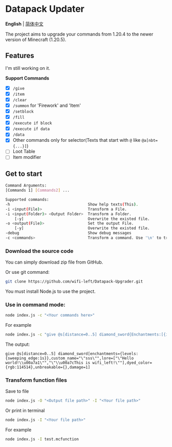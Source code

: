 # Datapack Updater
**English** | [简体中文](./readme.zh.md)

The project aims to upgrade your commands from 1.20.4 to the newer version of Minecraft (1.20.5).

## Features
I'm still working on it.

**Support Commands**
 - [x] `/give`
 - [x] `/item`
 - [x] `/clear`
 - [x] `/summon` for 'Firework' and 'Item'
 - [x] `/setblock`
 - [x] `/fill`
 - [x] `/execute if block`
 - [x] `/execute if data`
 - [x] `/data`
 - [x] Other commands only for selector(Texts that start with `@` like `@a[nbt={...}]`)
 - [ ] Loot Table
 - [ ] Item modifier

## Get to start
```bash
Command Arguments:
[Commands 1] [Commands2] ...

Supported commands:
-h                                  Show help texts(This).
-i <input(File)>                    Transform a File.
-i <input(Folder)> <Output Folder>  Transform a Folder.
    [-y]                            Overwrite the existed file.
-o <output(File)>                   Set the output File.
    [-y]                            Overwrite the existed file.
-debug                              Show debug messages
-c <commands>                       Transform a command. Use '\n' to transform multiline commands.
```

### Download the source code
You can simply download zip file from GitHub.

Or use git command:
```bash
git clone https://github.com/wifi-left/Datapack-Upgrader.git
```

You must install Node.js to use the project.

### Use in command mode:
```bash
node index.js -c "<Your commands here>"
```
For example
```bash
node index.js -c "give @s[distance=0..5] diamond_sword{Enchantments:[{id:\"sweeping\",lvl:1s}],display:{Name:'\"sss\"',color:114514,Lore:['\"Hello world!\\u00a7a1\"','\"\\u00a7cThis is wifi_left!\"']},Unbreakable:1b,Damage:1s}"
```
The output:
```mcfunction
give @s[distance=0..5] diamond_sword[enchantments={levels:{sweeping_edge:1s}},custom_name="\"sss\"",lore=["\"Hello world!\\u00a7a1\"","\"\\u00a7cThis is wifi_left!\""],dyed_color={rgb:114514},unbreakable={},damage=1]
```
### Transform function files
Save to file
```bash
node index.js -O "<Output file path>" -I "<Your file path>"
```
Or print in terminal
```bash
node index.js -I "<Your file path>"
```
For example
```bash
node index.js -I test.mcfunction
```
